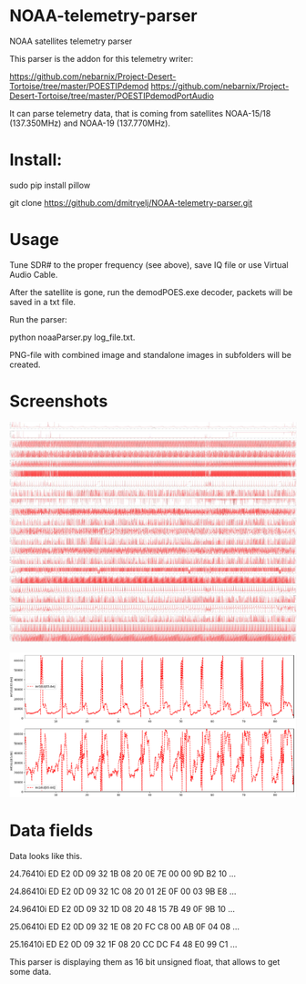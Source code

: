 # NOAA-telemetry-parser

NOAA satellites telemetry parser

This parser is the addon for this telemetry writer:

https://github.com/nebarnix/Project-Desert-Tortoise/tree/master/POESTIPdemod
https://github.com/nebarnix/Project-Desert-Tortoise/tree/master/POESTIPdemodPortAudio

It can parse telemetry data, that is coming from satellites NOAA-15/18 (137.350MHz) and NOAA-19 (137.770MHz).

# Install: 

sudo pip install pillow

git clone https://github.com/dmitryelj/NOAA-telemetry-parser.git

# Usage

Tune SDR# to the proper frequency (see above), save IQ file or use Virtual Audio Cable. 

After the satellite is gone, run the demodPOES.exe decoder, packets will be saved in a txt file. 

Run the parser: 

python noaaParser.py log_file.txt. 

PNG-file with combined image and standalone images in subfolders will be created.

# Screenshots

![View](/Screenshots/screenshot1.png)

![View](/Screenshots/screenshot2.png)

# Data fields

Data looks like this.

24.76410i ED E2 0D 09 32 1B 08 20 0E 7E 00 00 9D B2 10 ... 

24.86410i ED E2 0D 09 32 1C 08 20 01 2E 0F 00 03 9B E8 ... 

24.96410i ED E2 0D 09 32 1D 08 20 48 15 7B 49 0F 9B 10 ... 

25.06410i ED E2 0D 09 32 1E 08 20 FC C8 00 AB 0F 04 08 ... 

25.16410i ED E2 0D 09 32 1F 08 20 CC DC F4 48 E0 99 C1 ... 

This parser is displaying them as 16 bit unsigned float, that allows to get some data.


